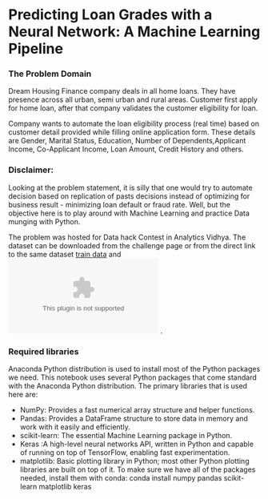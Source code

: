 # Predicting Loan Grades with a Neural Network: A Machine Learning Pipeline 

### The Problem Domain
Dream Housing Finance company deals in all home loans. They have presence across all urban, semi urban and rural areas. Customer first apply for home loan, after that company validates the customer eligibility for loan.

Company wants to automate the loan eligibility process (real time) based on customer detail provided while filling online application form. These details are Gender, Marital Status, Education, Number of Dependents,Applicant Income, Co-Applicant Income, Loan Amount, Credit History and others.

### Disclaimer: 
Looking at the problem statement, it is silly that one would try to automate decision based on replication of pasts decisions instead of optimizing for business result - minimizing loan default or fraud rate. Well, but the objective here is to play around with Machine Learning and practice Data munging with Python.

The problem was hosted for Data hack Contest in Analytics Vidhya. The dataset can be downloaded from the challenge page or from the direct link to the same dataset [train data](traindata.csv) and ![test data](testdata.csv) .
### Required libraries

Anaconda Python distribution is used to install most of the Python packages we need.
This notebook uses several Python packages that come standard with the Anaconda Python distribution. The primary libraries that is used here are:
*	NumPy: Provides a fast numerical array structure and helper functions.
*	Pandas: Provides a DataFrame structure to store data in memory and work with it easily and efficiently.
*	scikit-learn: The essential Machine Learning package in Python.
*	Keras :A high-level neural networks API, written in Python and capable of running on top of TensorFlow, enabling fast experimentation.
*	matplotlib: Basic plotting library in Python; most other Python plotting libraries are built on top of it.
To make sure we have all of the packages needed, install them with conda:
conda install numpy pandas scikit-learn matplotlib keras 

